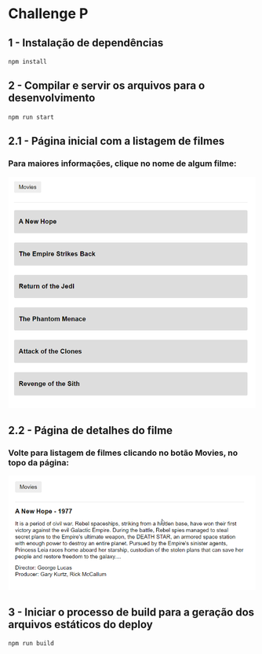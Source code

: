 # Challenge P

## 1 - Instalação de dependências

```
npm install
```

## 2 - Compilar e servir os arquivos para o desenvolvimento

```
npm run start
```

## 2.1 - Página inicial com a listagem de filmes

### Para maiores informações, clique no nome de algum filme:

![](./documentation/home.png)

## 2.2 - Página de detalhes do filme

### Volte para listagem de filmes clicando no botão Movies, no topo da página:

![](./documentation/movie-detail.png)

## 3 - Iniciar o processo de build para a geração dos arquivos estáticos do deploy

```
npm run build
```

